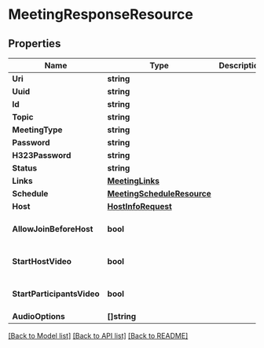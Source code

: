 # MeetingResponseResource

## Properties

Name | Type | Description | Notes
------------ | ------------- | ------------- | -------------
**Uri** | **string** |  | [optional] 
**Uuid** | **string** |  | [optional] 
**Id** | **string** |  | [optional] 
**Topic** | **string** |  | [optional] 
**MeetingType** | **string** |  | [optional] 
**Password** | **string** |  | [optional] 
**H323Password** | **string** |  | [optional] 
**Status** | **string** |  | [optional] 
**Links** | [**MeetingLinks**](MeetingLinks.md) |  | [optional] 
**Schedule** | [**MeetingScheduleResource**](MeetingScheduleResource.md) |  | [optional] 
**Host** | [**HostInfoRequest**](HostInfoRequest.md) |  | [optional] 
**AllowJoinBeforeHost** | **bool** |  | [optional] [default to false]
**StartHostVideo** | **bool** |  | [optional] [default to false]
**StartParticipantsVideo** | **bool** |  | [optional] [default to false]
**AudioOptions** | **[]string** |  | [optional] 

[[Back to Model list]](../README.md#documentation-for-models) [[Back to API list]](../README.md#documentation-for-api-endpoints) [[Back to README]](../README.md)


